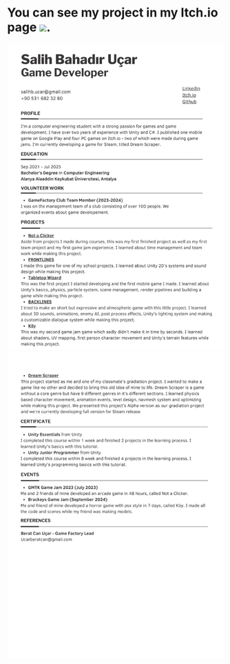 #  You can see my project in my Itch.io page ![](https://psben2.itch.io/).
![CV1](CV-1.png)
![CV2](CV-2.png)
